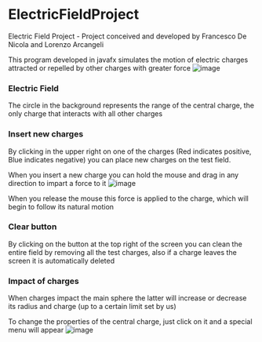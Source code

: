 # ElectricFieldProject
Electric Field Project - Project conceived and developed by Francesco De Nicola and Lorenzo Arcangeli

This program developed in javafx simulates the motion of electric charges attracted or repelled by other charges with greater force
![image](https://github.com/FrafUni/ElectricFieldProject/assets/126676700/5f33ba82-decf-494f-bfc4-f3c2e18eb0a4)

### Electric Field
The circle in the background represents the range of the central charge, the only charge that interacts with all other charges

### Insert new charges
By clicking in the upper right on one of the charges (Red indicates positive, Blue indicates negative) you can place new charges on the test field.

When you insert a new charge you can hold the mouse and drag in any direction to impart a force to it 
![image](https://github.com/FrafUni/ElectricFieldProject/assets/126676700/bef649a9-2ebe-4490-8354-a540ccbb600d)

When you release the mouse this force is applied to the charge, which will begin to follow its natural motion

### Clear button
By clicking on the button at the top right of the screen you can clean the entire field by removing all the test charges, also if a charge leaves the screen it is automatically deleted

### Impact of charges
When charges impact the main sphere the latter will increase or decrease its radius and charge (up to a certain limit set by us)

To change the properties of the central charge, just click on it and a special menu will appear
![image](https://github.com/FrafUni/ElectricFieldProject/assets/126676700/8822fe1b-0263-4d53-a733-f067cffb5fd5)
